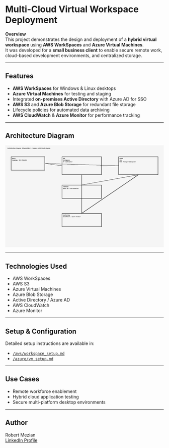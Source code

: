 # Multi-Cloud Virtual Workspace Deployment

**Overview**  
This project demonstrates the design and deployment of a **hybrid virtual workspace** using **AWS WorkSpaces** and **Azure Virtual Machines**.  
It was developed for a **small business client** to enable secure remote work, cloud-based development environments, and centralized storage.

---

## Features
- **AWS WorkSpaces** for Windows & Linux desktops
- **Azure Virtual Machines** for testing and staging
- Integrated **on-premises Active Directory** with Azure AD for SSO
- **AWS S3** and **Azure Blob Storage** for redundant file storage
- Lifecycle policies for automated data archiving
- **AWS CloudWatch** & **Azure Monitor** for performance tracking

---

## Architecture Diagram
![Architecture Diagram](docs/architecture-diagram.png)

---

## Technologies Used
- AWS WorkSpaces  
- AWS S3  
- Azure Virtual Machines  
- Azure Blob Storage  
- Active Directory / Azure AD  
- AWS CloudWatch  
- Azure Monitor  

---

## Setup & Configuration
Detailed setup instructions are available in:
- [`/aws/workspace_setup.md`](aws/workspace_setup.md)
- [`/azure/vm_setup.md`](azure/vm_setup.md)

---

## Use Cases
- Remote workforce enablement
- Hybrid cloud application testing
- Secure multi-platform desktop environments

---

## Author
Robert Mezian  
[LinkedIn Profile](https://linkedin.com/in/robert-mezian)
